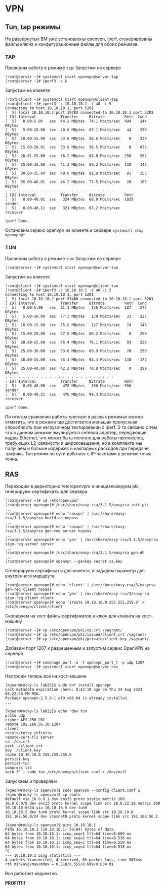 # VPN
## Tun, tap режимы
На развернутых ВМ уже установлены openvpn, iperf, сгенерированы файлы ключа и конфигурационные файлы для обоих режимов.
### TAP
Проверим работу в режиме `tap`:
Запустим на сервере
```
[root@server ~]# systemctl start openvpn@server-tap
[root@server ~]# iperf3 -s &
```
Запустим на клиенте
```
[root@client ~]# systemctl start openvpn@client-tap
[root@client ~]# iperf3 -c 10.10.10.1 -t 40 -i 5
Connecting to host 10.10.10.1, port 5201
[  5] local 10.10.10.2 port 39782 connected to 10.10.10.1 port 5201
[ ID] Interval           Transfer     Bitrate         Retr  Cwnd
[  5]   0.00-5.00   sec  44.2 MBytes  74.1 Mbits/sec  494    244 KBytes
[  5]   5.00-10.00  sec  40.0 MBytes  67.1 Mbits/sec   44    259 KBytes
[  5]  10.00-15.00  sec  33.8 MBytes  56.6 Mbits/sec    0    339 KBytes
[  5]  15.00-20.01  sec  33.8 MBytes  56.5 Mbits/sec    0    835 KBytes
[  5]  20.01-25.00  sec  36.2 MBytes  61.0 Mbits/sec  250    202 KBytes
[  5]  25.00-30.00  sec  41.2 MBytes  69.2 Mbits/sec  118    142 KBytes
[  5]  30.00-35.00  sec  48.8 MBytes  81.8 Mbits/sec   91    153 KBytes
[  5]  35.00-40.01  sec  46.2 MBytes  77.5 Mbits/sec   28    165 KBytes
- - - - - - - - - - - - - - - - - - - - - - - - -
[ ID] Interval           Transfer     Bitrate         Retr
[  5]   0.00-40.01  sec   324 MBytes  68.0 Mbits/sec  1025             sender
[  5]   0.00-40.11  sec   321 MBytes  67.2 Mbits/sec                  receiver

iperf Done.
```
Остановим сервис openvpn на клиенте и сервере `systemctl stop openvpn@*`
### TUN
Проверим работу в режиме `tun`:
Запустим на сервере
```
[root@server ~]# systemctl start openvpn@server-tun
```
Запустим на клиенте
```
[root@client ~]# systemctl start openvpn@client-tun
[root@client ~]# iperf3 -c 10.10.10.1 -t 40 -i 5
Connecting to host 10.10.10.1, port 5201
[  5] local 10.10.10.2 port 53460 connected to 10.10.10.1 port 5201
[ ID] Interval           Transfer     Bitrate         Retr  Cwnd
[  5]   0.00-5.00   sec  81.1 MBytes   136 Mbits/sec  187    277 KBytes
[  5]   5.00-10.00  sec  77.3 MBytes   130 Mbits/sec   32    227 KBytes
[  5]  10.00-15.00  sec  75.8 MBytes   127 Mbits/sec   74    145 KBytes
[  5]  15.00-20.00  sec  47.8 MBytes  80.2 Mbits/sec    0    299 KBytes
[  5]  20.00-25.00  sec  45.4 MBytes  76.1 Mbits/sec   93    259 KBytes
[  5]  25.00-30.00  sec  53.6 MBytes  89.9 Mbits/sec   70    250 KBytes
[  5]  30.00-35.00  sec  55.1 MBytes  92.4 Mbits/sec  130    172 KBytes
[  5]  35.00-40.00  sec  42.2 MBytes  70.8 Mbits/sec    0    299 KBytes
- - - - - - - - - - - - - - - - - - - - - - - - -
[ ID] Interval           Transfer     Bitrate         Retr
[  5]   0.00-40.00  sec   478 MBytes   100 Mbits/sec  586             sender
[  5]   0.00-40.21  sec   476 MBytes  99.4 Mbits/sec                  receiver

iperf Done.
```

По итогам сравнения работы openvpn в разных режимах можно отметить, что в режиме tap достигается меньшая пропускная способность при нагрузочном тестировании с iperf. Э то связано с тем, что в данном режиме эмулируется  сетевой адаптер, передающий кадры Ethernet, что может быть полезно для работы протоколов, требующих L2-связности и широковещания, но в комплекте мы получаем и больше издержек и накладных расходов при передаче трафика. Tun режим по сути работает с IP-пакетами в режиме точка-точка.

## RAS
Переходим в директорию /etc/openvpn/ и инициализируем pki, генерируем сертификаты для сервера
```
[root@server ~]# cd /etc/openvpn/
[root@server openvpn]# /usr/share/easy-rsa/3.1.5/easyrsa init-pki
...
[root@server openvpn]# echo 'rasvpn' | /usr/share/easy-rsa/3.1.5/easyrsa build-ca nopass
...
[root@server openvpn]# echo 'rasvpn' | /usr/share/easy-rsa/3.1.5/easyrsa gen-req server nopass
...
[root@server openvpn]# echo 'yes' | /usr/share/easy-rsa/3.1.5/easyrsa sign-req server server
...
[root@server openvpn]# /usr/share/easy-rsa/3.1.5/easyrsa gen-dh
...
[root@server openvpn]# openvpn --genkey secret ca.key
```
Сгенерируем сертификаты для клиента, и зададим параметр для внутреннего маршрута
```
[root@server openvpn]# echo 'client' | /usr/share/easy-rsa/3/easyrsa gen-req client nopass
[root@server openvpn]# echo 'yes' | /usr/share/easy-rsa/3/easyrsa sign-req client client
[root@server openvpn]# echo 'iroute 10.10.10.0 255.255.255.0' > /etc/openvpn/client/client
```
Скопируем на хост файлы сертификатов и ключ для клиента на хост-машину
```
[root@server ~]# cp /etc/openvpn/pki/ca.crt /vagrant/
[root@server ~]# cp /etc/openvpn/pki/issued/client.crt /vagrant/
[root@server ~]# cp /etc/openvpn/pki/private/client.key /vagrant/
```
Добавим порт 1207 к разрешенным и запустим сервис OpenVPN на сервере 
```
[root@server ~]# semanage port -a -t openvpn_port_t -p udp 1207
[root@server ~]# systemctl start openvpn@server-ras
```
Настроим теперь все на хост-машине
```
[kgeor@rocky-ls lab22]$ sudo dnf install openvpn
Last metadata expiration check: 0:42:10 ago on Thu 24 Aug 2023 05:22:59 PM MSK.
Package openvpn-2.5.9-1.el9.x86_64 is already installed.
...

[kgeor@rocky-ls lab22]$ echo 'dev tun
proto udp
cipher AES-256-CBC
remote 192.168.56.10 1207
client
resolv-retry infinite
remote-cert-tls server
ca ./ca.crt
cert ./client.crt
key ./client.key
route 10.10.10.0 255.255.255.0
persist-key
persist-tun
compress lz4
verb 3' | sudo tee /etc/openvpn/client.conf > /dev/null
```
Запускаем и проверяем
```
[kgeor@rocky-ls openvpn]$ sudo openvpn --config client.conf &
[kgeor@rocky-ls openvpn]$ ip route
default via 10.0.0.1 dev ens33 proto static metric 100
10.0.0.0/8 dev ens33 proto kernel scope link src 10.0.22.29 metric 100
10.10.10.0/24 via 10.10.10.5 dev tun0
10.10.10.5 dev tun0 proto kernel scope link src 10.10.10.6
192.168.56.0/24 dev vboxnet0 proto kernel scope link src 192.168.56.2

[kgeor@rocky-ls openvpn]$ ping 10.10.10.1
PING 10.10.10.1 (10.10.10.1) 56(84) bytes of data.
64 bytes from 10.10.10.1: icmp_seq=1 ttl=64 time=0.609 ms
64 bytes from 10.10.10.1: icmp_seq=2 ttl=64 time=0.536 ms
64 bytes from 10.10.10.1: icmp_seq=3 ttl=64 time=0.559 ms
64 bytes from 10.10.10.1: icmp_seq=4 ttl=64 time=0.518 ms
^C
--- 10.10.10.1 ping statistics ---
4 packets transmitted, 4 received, 0% packet loss, time 3074ms
rtt min/avg/max/mdev = 0.518/0.555/0.609/0.034 ms
```
Все работает корректно.

**PROFIT!!!**
